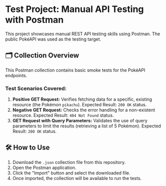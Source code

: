 # Test Project: Manual API Testing with Postman

This project showcases manual REST API testing skills using Postman. The public PokéAPI was used as the testing target.

## 🗂️ Collection Overview

This Postman collection contains basic smoke tests for the PokéAPI endpoints.

### Test Scenarios Covered:
1.  **Positive GET Request:** Verifies fetching data for a specific, existing resource (the Pokémon `pikachu`). Expected Result: `200 OK` status.
2.  **Negative GET Request:** Checks the error handling for a non-existent resource. Expected Result: `404 Not Found` status.
3.  **GET Request with Query Parameters:** Validates the use of query parameters to limit the results (retrieving a list of 5 Pokémon). Expected Result: `200 OK` status.

## 🛠️ How to Use

1.  Download the `.json` collection file from this repository.
2.  Open the Postman application.
3.  Click the "Import" button and select the downloaded file.
4.  Once imported, the collection will be available to run the tests.
